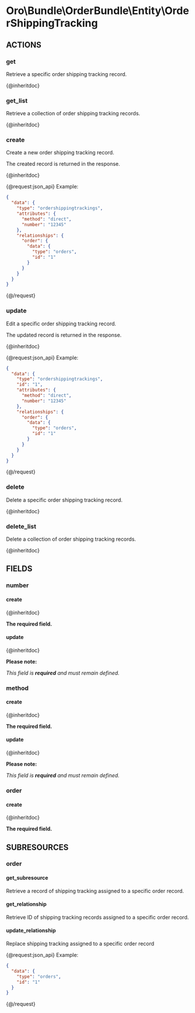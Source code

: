 # Oro\Bundle\OrderBundle\Entity\OrderShippingTracking

## ACTIONS

### get

Retrieve a specific order shipping tracking record.

{@inheritdoc}

### get_list

Retrieve a collection of order shipping tracking records.

{@inheritdoc}

### create

Create a new order shipping tracking record.

The created record is returned in the response.

{@inheritdoc}

{@request:json_api}
Example:

```JSON
{
  "data": {
    "type": "ordershippingtrackings",
    "attributes": {
      "method": "direct",
      "number": "12345"
    },
    "relationships": {
      "order": {
        "data": {
          "type": "orders",
          "id": "1"
        }
      }
    }
  }
}
```
{@/request}

### update

Edit a specific order shipping tracking record.

The updated record is returned in the response.

{@inheritdoc}

{@request:json_api}
Example:

```JSON
{
  "data": {
    "type": "ordershippingtrackings",
    "id": "1",
    "attributes": {
      "method": "direct",
      "number": "12345"
    },
    "relationships": {
      "order": {
        "data": {
          "type": "orders",
          "id": "1"
        }
      }
    }
  }
}
```
{@/request}

### delete

Delete a specific order shipping tracking record.

{@inheritdoc}

### delete_list

Delete a collection of order shipping tracking records.

{@inheritdoc}

## FIELDS

### number

#### create

{@inheritdoc}

**The required field.**

#### update

{@inheritdoc}

**Please note:**

*This field is **required** and must remain defined.*

### method

#### create

{@inheritdoc}

**The required field.**

#### update

{@inheritdoc}

**Please note:**

*This field is **required** and must remain defined.*

### order

#### create

{@inheritdoc}

**The required field.**

## SUBRESOURCES

### order

#### get_subresource

Retrieve a record of shipping tracking assigned to a specific order record.

#### get_relationship

Retrieve ID of shipping tracking records assigned to a specific order record.

#### update_relationship

Replace shipping tracking assigned to a specific order record

{@request:json_api}
Example:

```JSON
{
  "data": {
    "type": "orders",
    "id": "1"
  }
}
```
{@/request}
